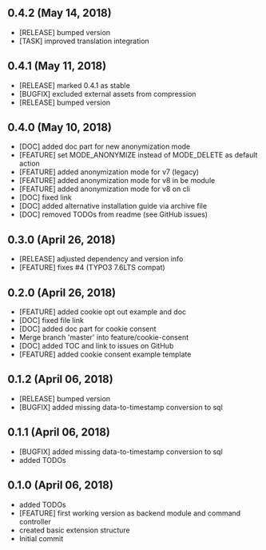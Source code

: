 ## 0.4.2 (May 14, 2018)
  - [RELEASE] bumped version
  - [TASK] improved translation integration

## 0.4.1 (May 11, 2018)
  - [RELEASE] marked 0.4.1 as stable 
  - [BUGFIX] excluded external assets from compression
  - [RELEASE] bumped version

## 0.4.0 (May 10, 2018)
  - [DOC] added doc part for new anonymization mode
  - [FEATURE] set MODE_ANONYMIZE instead of MODE_DELETE as default action
  - [FEATURE] added anonymization mode for v7 (legacy)
  - [FEATURE] added anonymization mode for v8 in be module
  - [FEATURE] added anonymization mode for v8 on cli
  - [DOC] fixed link
  - [DOC] added alternative installation guide via archive file
  - [DOC] removed TODOs from readme (see GitHub issues)

## 0.3.0 (April 26, 2018)
  - [RELEASE] adjusted dependency and version info
  - [FEATURE] fixes #4 (TYPO3 7.6LTS compat)

## 0.2.0 (April 26, 2018)
  - [FEATURE] added cookie opt out example and doc
  - [DOC] fixed file link
  - [DOC] added doc part for cookie consent
  - Merge branch 'master' into feature/cookie-consent
  - [DOC] added TOC and link to issues on GitHub
  - [FEATURE] added cookie consent example template

## 0.1.2 (April 06, 2018)
  - [RELEASE] bumped version
  - [BUGFIX] added missing data-to-timestamp conversion to sql

## 0.1.1 (April 06, 2018)
  - [BUGFIX] added missing data-to-timestamp conversion to sql
  - added TODOs

## 0.1.0 (April 06, 2018)
  - added TODOs
  - [FEATURE] first working version as backend module and command controller
  - created basic extension structure
  - Initial commit

